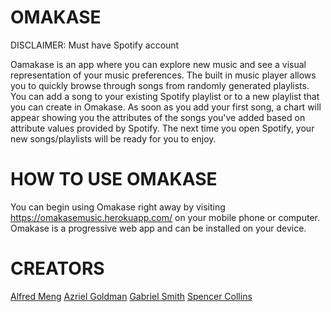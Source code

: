 # OMAKASE

DISCLAIMER: Must have Spotify account

Oamakase is an app where you can explore new music and see a visual representation of your music preferences. The built in music player allows you to quickly browse through songs from randomly generated playlists. You can add a song to your existing Spotify playlist or to a new playlist that you can create in Omakase. As soon as you add your first song, a chart will appear showing you the attributes of the songs you've added based on attribute values provided by Spotify. The next time you open Spotify, your new songs/playlists will be ready for you to enjoy.

# HOW TO USE OMAKASE

You can begin using Omakase right away by visiting https://omakasemusic.herokuapp.com/ on your mobile phone or computer. Omakase is a progressive web app and can be installed on your device.

# CREATORS

[Alfred Meng](https://www.linkedin.com/in/alfredfmeng/)
[Azriel Goldman](https://www.linkedin.com/in/azriel-goldman-67193b77/)
[Gabriel Smith](https://www.linkedin.com/in/gabesmithp/)
[Spencer Collins](https://www.linkedin.com/in/smcollins36/)

